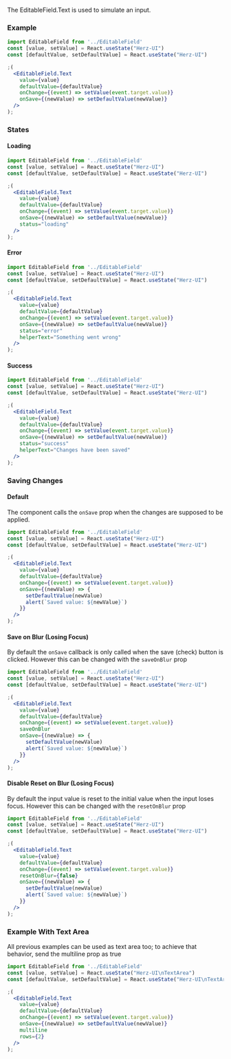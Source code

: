 The EditableField.Text is used to simulate an input.

### Example
```jsx
import EditableField from '../EditableField'
const [value, setValue] = React.useState("Herz-UI")
const [defaultValue, setDefaultValue] = React.useState("Herz-UI")

;(
  <EditableField.Text
    value={value}
    defaultValue={defaultValue}
    onChange={(event) => setValue(event.target.value)}
    onSave={(newValue) => setDefaultValue(newValue)}
  />
);
```

### States

#### Loading
```jsx
import EditableField from '../EditableField'
const [value, setValue] = React.useState("Herz-UI")
const [defaultValue, setDefaultValue] = React.useState("Herz-UI")

;(
  <EditableField.Text
    value={value}
    defaultValue={defaultValue}
    onChange={(event) => setValue(event.target.value)}
    onSave={(newValue) => setDefaultValue(newValue)}
    status="loading"
  />
);
```

#### Error
```jsx
import EditableField from '../EditableField'
const [value, setValue] = React.useState("Herz-UI")
const [defaultValue, setDefaultValue] = React.useState("Herz-UI")

;(
  <EditableField.Text
    value={value}
    defaultValue={defaultValue}
    onChange={(event) => setValue(event.target.value)}
    onSave={(newValue) => setDefaultValue(newValue)}
    status="error"
    helperText="Something went wrong"
  />
);
```

#### Success
```jsx
import EditableField from '../EditableField'
const [value, setValue] = React.useState("Herz-UI")
const [defaultValue, setDefaultValue] = React.useState("Herz-UI")

;(
  <EditableField.Text
    value={value}
    defaultValue={defaultValue}
    onChange={(event) => setValue(event.target.value)}
    onSave={(newValue) => setDefaultValue(newValue)}
    status="success"
    helperText="Changes have been saved"
  />
);
```

### Saving Changes

#### Default
The component calls the `onSave` prop when the changes are supposed to be applied.

```jsx
import EditableField from '../EditableField'
const [value, setValue] = React.useState("Herz-UI")
const [defaultValue, setDefaultValue] = React.useState("Herz-UI")

;(
  <EditableField.Text
    value={value}
    defaultValue={defaultValue}
    onChange={(event) => setValue(event.target.value)}
    onSave={(newValue) => {
      setDefaultValue(newValue)
      alert(`Saved value: ${newValue}`)
    }}
  />
);
```

#### Save on Blur (Losing Focus)
By default the `onSave` callback is only called when the save (check) button is clicked. However this can be changed with the `saveOnBlur` prop


```jsx
import EditableField from '../EditableField'
const [value, setValue] = React.useState("Herz-UI")
const [defaultValue, setDefaultValue] = React.useState("Herz-UI")

;(
  <EditableField.Text
    value={value}
    defaultValue={defaultValue}
    onChange={(event) => setValue(event.target.value)}
    saveOnBlur
    onSave={(newValue) => {
      setDefaultValue(newValue)
      alert(`Saved value: ${newValue}`)
    }}
  />
);
```

#### Disable Reset on Blur (Losing Focus)
By default the input value is reset to the initial value when the input loses focus. However this can be changed with the `resetOnBlur` prop

```jsx
import EditableField from '../EditableField'
const [value, setValue] = React.useState("Herz-UI")
const [defaultValue, setDefaultValue] = React.useState("Herz-UI")

;(
  <EditableField.Text
    value={value}
    defaultValue={defaultValue}
    onChange={(event) => setValue(event.target.value)}
    resetOnBlur={false}
    onSave={(newValue) => {
      setDefaultValue(newValue)
      alert(`Saved value: ${newValue}`)
    }}
  />
);
```

### Example With Text Area
All previous examples can be used as text area too; to achieve that behavior, send the multiline prop as true
```jsx
import EditableField from '../EditableField'
const [value, setValue] = React.useState("Herz-UI\nTextArea")
const [defaultValue, setDefaultValue] = React.useState("Herz-UI\nTextArea")

;(
  <EditableField.Text
    value={value}
    defaultValue={defaultValue}
    onChange={(event) => setValue(event.target.value)}
    onSave={(newValue) => setDefaultValue(newValue)}
    multiline
    rows={2}
  />
);
```
